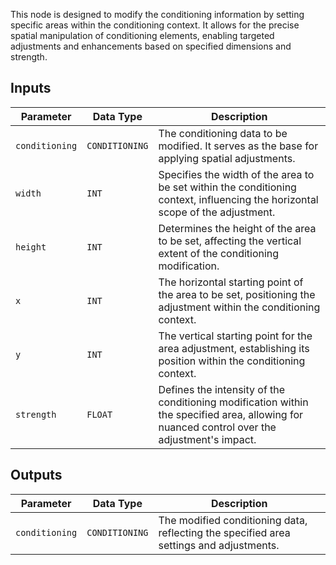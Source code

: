 This node is designed to modify the conditioning information by setting specific areas within the conditioning context. It allows for the precise spatial manipulation of conditioning elements, enabling targeted adjustments and enhancements based on specified dimensions and strength.

## Inputs

| Parameter | Data Type | Description |
|-----------|-------------|-------------|
| `conditioning` | `CONDITIONING` | The conditioning data to be modified. It serves as the base for applying spatial adjustments. |
| `width`   | `INT`      | Specifies the width of the area to be set within the conditioning context, influencing the horizontal scope of the adjustment. |
| `height`  | `INT`      | Determines the height of the area to be set, affecting the vertical extent of the conditioning modification. |
| `x`       | `INT`      | The horizontal starting point of the area to be set, positioning the adjustment within the conditioning context. |
| `y`       | `INT`      | The vertical starting point for the area adjustment, establishing its position within the conditioning context. |
| `strength`| `FLOAT`    | Defines the intensity of the conditioning modification within the specified area, allowing for nuanced control over the adjustment's impact. |

## Outputs

| Parameter | Data Type | Description |
|-----------|-------------|-------------|
| `conditioning` | `CONDITIONING` | The modified conditioning data, reflecting the specified area settings and adjustments. |
